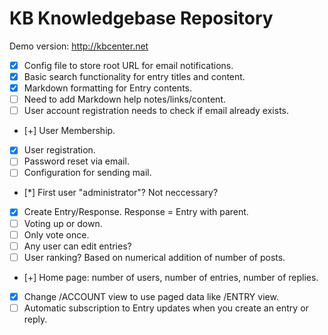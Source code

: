 KB Knowledgebase Repository
===========================

Demo version: http://kbcenter.net

- [x] Config file to store root URL for email notifications.
- [x] Basic search functionality for entry titles and content.
- [x] Markdown formatting for Entry contents.
- [ ] Need to add Markdown help notes/links/content.
- [ ] User account registration needs to check if email already exists.
- [+] User Membership.
- [x] User registration.
- [ ] Password reset via email.
- [ ] Configuration for sending mail.
- [*] First user "administrator"? Not neccessary?
- [x] Create Entry/Response. Response = Entry with parent.
- [ ] Voting up or down.
- [ ] Only vote once.
- [ ] Any user can edit entries?
- [ ] User ranking? Based on numerical addition of number of posts.
- [+] Home page: number of users, number of entries, number of replies.
- [x] Change /ACCOUNT view to use paged data like /ENTRY view.
- [ ] Automatic subscription to Entry updates when you create an entry or reply.